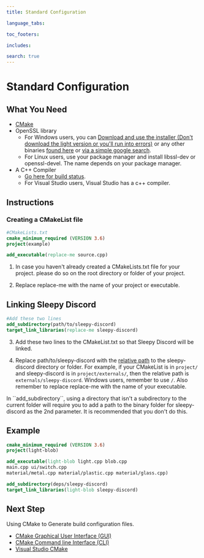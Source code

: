 ```yaml
---
title: Standard Configuration

language_tabs:

toc_footers:

includes:

search: true
---
```


# Standard Configuration

## What You Need

 * [CMake](https://cmake.org/download/)
 * OpenSSL library
   * For Windows users, you can [Download and use the installer (Don't download the light version or you'll run into errors)](https://slproweb.com/products/Win32OpenSSL.html) or any other binaries [found here](https://wiki.openssl.org/index.php/Binaries) or [via a simple google search](https://www.google.com/search?q=openssl+windows+precompiled).
   * For Linux users, use your package manager and install libssl-dev or openssl-devel. The name depends on your package manager.
 * A C++ Compiler
   * [Go here for build status](https://github.com/yourWaifu/sleepy-discord#build-status).
   * For Visual Studio users, Visual Studio has a c++ compiler.

## Instructions

### Creating a CMakeList file

```cmake
#CMakeLists.txt
cmake_minimum_required (VERSION 3.6)
project(example)

add_executable(replace-me source.cpp)
```

 1. In case you haven't already created a CMakeLists.txt file for your project. please do so on the root directory or folder of your project.

 2. Replace replace-me with the name of your project or executable.

## Linking Sleepy Discord

```cmake
#Add these two lines
add_subdirectory(path/to/sleepy-discord)
target_link_libraries(replace-me sleepy-discord)
```

 3. Add these two lines to the CMakeList.txt so that Sleepy Discord will be linked.

 4. Replace path/to/sleepy-discord with the [relative path](https://en.wikipedia.org/wiki/Path_(computing)#Absolute_and_relative_paths) to the sleepy-discord directory or folder. For example, if your CMakeList is in ``project/`` and sleepy-discord is in ``project/externals/``, then the relative path is ``externals/sleepy-discord``. Windows users, remember to use ``/``. Also remember to replace replace-me with the name of your executable.

<aside class="note">
In ``add_subdirectory``, using a directory that isn't a subdirectory to the current folder will require you to add a path to the binary folder for sleepy-discord as the 2nd parameter. It is recommended that you don't do this.
</aside>

## Example

```cmake
cmake_minimum_required (VERSION 3.6)
project(light-blob)

add_executable(light-blob light.cpp blob.cpp
main.cpp ui/switch.cpp
material/metal.cpp material/plastic.cpp material/glass.cpp)

add_subdirectory(deps/sleepy-discord)
target_link_libraries(light-blob sleepy-discord)
```

## Next Step

Using CMake to Generate build configuration files.

 * [CMake Graphical User Interface (GUI)](setup-standard-gui)
 * [CMake Command line Interface (CLI)](setup-standard-cli)
 * [Visual Studio CMake](setup-standard-vs-cmake)